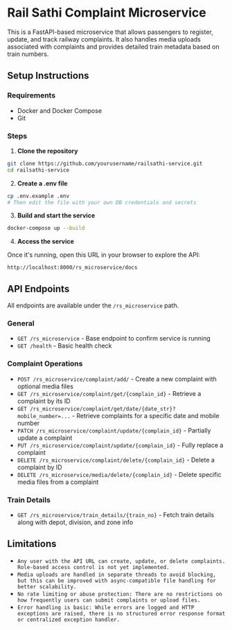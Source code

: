 
# Rail Sathi Complaint Microservice

This is a FastAPI-based microservice that allows passengers to register, update, and track railway complaints. It also handles media uploads associated with complaints and provides detailed train metadata based on train numbers.

## Setup Instructions

### Requirements

- Docker and Docker Compose
- Git

### Steps

1. **Clone the repository**

```bash
git clone https://github.com/yourusername/railsathi-service.git
cd railsathi-service
```

2. **Create a .env file**

```bash
cp .env.example .env
# Then edit the file with your own DB credentials and secrets
```

3. **Build and start the service**

```bash
docker-compose up --build
```

4. **Access the service**

Once it's running, open this URL in your browser to explore the API:

```
http://localhost:8000/rs_microservice/docs
```

## API Endpoints

All endpoints are available under the `/rs_microservice` path.

### General

- `GET /rs_microservice` - Base endpoint to confirm service is running
- `GET /health` - Basic health check

### Complaint Operations

- `POST /rs_microservice/complaint/add/` - Create a new complaint with optional media files
- `GET /rs_microservice/complaint/get/{complain_id}` - Retrieve a complaint by its ID
- `GET /rs_microservice/complaint/get/date/{date_str}?mobile_number=...` - Retrieve complaints for a specific date and mobile number
- `PATCH /rs_microservice/complaint/update/{complain_id}` - Partially update a complaint
- `PUT /rs_microservice/complaint/update/{complain_id}` - Fully replace a complaint
- `DELETE /rs_microservice/complaint/delete/{complain_id}` - Delete a complaint by ID
- `DELETE /rs_microservice/media/delete/{complain_id}` - Delete specific media files from a complaint

### Train Details

- `GET /rs_microservice/train_details/{train_no}` - Fetch train details along with depot, division, and zone info


## Limitations
- `Any user with the API URL can create, update, or delete complaints. Role-based access control is not yet implemented.`
- `Media uploads are handled in separate threads to avoid blocking, but this can be improved with async-compatible file handling for better scalability.`
- `No rate limiting or abuse protection: There are no restrictions on how frequently users can submit complaints or upload files.`
- `Error handling is basic: While errors are logged and HTTP exceptions are raised, there is no structured error response format or centralized exception handler.`
